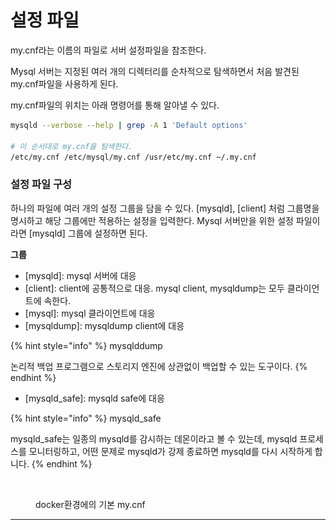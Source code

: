 # 설정 파일

&#x20;

my.cnf라는 이름의 파일로 서버 설정파일을 참조한다.&#x20;

Mysql 서버는 지정된 여러 개의 디렉터리를 순차적으로 탐색하면서 처음 발견된 my.cnf파일을 사용하게 된다.

my.cnf파일의 위치는 아래 명령어를 통해 알아낼 수 있다.

```bash
mysqld --verbose --help | grep -A 1 'Default options'

# 이 순서대로 my.cnf을 탐색한다.
/etc/my.cnf /etc/mysql/my.cnf /usr/etc/my.cnf ~/.my.cnf
```



### 설정 파일 구성

하나의 파일에 여러 개의 설정 그룹을 담을 수 있다. \[mysqld], \[client] 처럼 그룹명을 명시하고 해당 그룹에만 적용하는 설정을 입력한다. Mysql 서버만을 위한 설정 파일이라면 \[mysqld] 그룹에 설정하면 된다.&#x20;

**그룹**

* \[mysqld]: mysql 서버에 대응
* \[client]: client에 공통적으로 대응. mysql client, mysqldump는 모두 클라이언트에 속한다.
* \[mysql]: mysql 클라이언트에 대응
* \[mysqldump]: mysqldump client에 대응

{% hint style="info" %}
mysqlddump

논리적 백업 프로그램으로 스토리지 엔진에 상관없이 백업할 수 있는 도구이다.
{% endhint %}

* \[mysqld\_safe]: mysqld safe에 대응&#x20;

{% hint style="info" %}
mysqld\_safe

mysqld\_safe는 일종의 mysqld를 감시하는 데몬이라고 볼 수 있는데, mysqld 프로세스를 모니터링하고, 어떤 문제로 mysqld가 강제 종료하면 mysqld를 다시 시작하게 합니다.
{% endhint %}



<figure><img src="../../../../.gitbook/assets/스크린샷 2023-02-01 오후 10.47.49.png" alt=""><figcaption><p>docker환경에의 기본 my.cnf</p></figcaption></figure>

****



###







